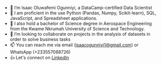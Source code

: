 - 👋 I’m Isaac Oluwafemi Ogunniyi, a DataCamp-certified Data Scientist
- 👀 I am proficient in the use Python (Pandas, Numpy, Scikit-learn), SQL, JavaScript, and Spreadsheet applications.
- 🌱 I also hold a bachelor of Science degree in Aerospace Engineering from the Kwame Nkrumah University of Science and Technology.
- 💞️ I’m looking to collaborate on projects in the analysis of datasets in order to solve business tasks
- 📫 You can reach me via email (isaacogunniyi1@gmail.com) or WhatsApp (+233557088726)
- :+1: Let's connect on [LinkedIn](https://linkedin.com/in/isaac-oluwafemi-ogunniyi)

<!---
experienced-amateur/experienced-amateur is a ✨ special ✨ repository because its `README.md` (this file) appears on your GitHub profile.
You can click the Preview link to take a look at your changes.
--->
